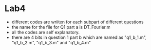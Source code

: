 # Lab4

- different codes are wriiten for each subpart of different questions
- the name for the file for Q1 part a is DT_Fourier.m
- all the codes are self explanatory.
- there are 4 bits in question 1 part b which are named as "q1_b_1.m", "q1_b_2.m", "q1_b_3.m" and "q1_b_4.m" 
